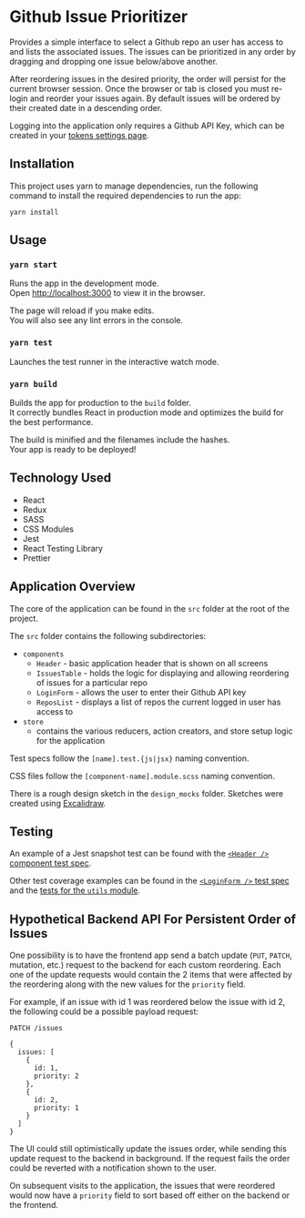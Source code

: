 # Github Issue Prioritizer

Provides a simple interface to select a Github repo an user has access to and lists the associated issues. The issues can be prioritized in any order by dragging and dropping one issue below/above another.

After reordering issues in the desired priority, the order will persist for the current browser session. Once the browser or tab is closed you must re-login and reorder your issues again. By default issues will be ordered by their created date in a descending order.

Logging into the application only requires a Github API Key, which can be created in your [tokens settings page](https://github.com/settings/tokens).

## Installation

This project uses yarn to manage dependencies, run the following command to install the required dependencies to run the app:

`yarn install`

## Usage

### `yarn start`

Runs the app in the development mode.<br />
Open [http://localhost:3000](http://localhost:3000) to view it in the browser.

The page will reload if you make edits.<br />
You will also see any lint errors in the console.

### `yarn test`

Launches the test runner in the interactive watch mode.

### `yarn build`

Builds the app for production to the `build` folder.<br />
It correctly bundles React in production mode and optimizes the build for the best performance.

The build is minified and the filenames include the hashes.<br />
Your app is ready to be deployed!

## Technology Used

- React
- Redux
- SASS
- CSS Modules
- Jest
- React Testing Library
- Prettier

## Application Overview

The core of the application can be found in the `src` folder at the root of the project.

The `src` folder contains the following subdirectories:

- `components`
  - `Header` - basic application header that is shown on all screens
  - `IssuesTable` - holds the logic for displaying and allowing reordering of issues for a particular repo
  - `LoginForm` - allows the user to enter their Github API key
  - `ReposList` - displays a list of repos the current logged in user has access to
- `store`
  - contains the various reducers, action creators, and store setup logic for the application

Test specs follow the `[name].test.{js|jsx}` naming convention.

CSS files follow the `[component-name].module.scss` naming convention.

There is a rough design sketch in the `design_mocks` folder. Sketches were created using [Excalidraw](https://excalidraw.com/).

## Testing

An example of a Jest snapshot test can be found with the [`<Header />` component test spec](https://github.com/jbailey4/issue-prioritizer/blob/master/src/components/Header/header.test.jsx#L6-L9).

Other test coverage examples can be found in the [`<LoginForm />` test spec](https://github.com/jbailey4/issue-prioritizer/blob/master/src/components/LoginForm/login-form.test.jsx) and the [tests for the `utils` module](https://github.com/jbailey4/issue-prioritizer/blob/master/src/utils.test.js).

## Hypothetical Backend API For Persistent Order of Issues

One possibility is to have the frontend app send a batch update (`PUT`, `PATCH`, mutation, etc.) request to the backend for each custom reordering. Each one of the update requests would contain the 2 items that were affected by the reordering along with the new values for the `priority` field.

For example, if an issue with id 1 was reordered below the issue with id 2, the following could be a possible payload request:

```
PATCH /issues

{
  issues: [
    {
      id: 1,
      priority: 2
    },
    {
      id: 2,
      priority: 1
    }
  ]
}
```

The UI could still optimistically update the issues order, while sending this update request to the backend in background. If the request fails the order could be reverted with a notification shown to the user.

On subsequent visits to the application, the issues that were reordered would now have a `priority` field to sort based off either on the backend or the frontend.
